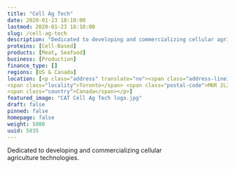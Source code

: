 ```yaml
---
title: "Cell Ag Tech"
date: 2020-01-23 18:10:00
lastmod: 2020-01-23 18:10:00
slug: /cell-ag-tech
description: "Dedicated to developing and commercializing cellular agriculture&nbsp;technologies."
proteins: [Cell-Based]
products: [Meat, Seafood]
business: [Production]
finance_type: []
regions: [US & Canada]
location: [<p class="address" translate="no"><span class="address-line1">Kennedy Avenue</span><br>
<span class="locality">Toronto</span> <span class="postal-code">M6R 2L2</span><br>
<span class="country">Canada</span></p>]
featured_image: "CAT Cell Ag Tech logo.jpg"
draft: false
pinned: false
homepage: false
weight: 5000
uuid: 5835
---
```

<p>Dedicated to developing and commercializing cellular agriculture&nbsp;technologies.</p>
